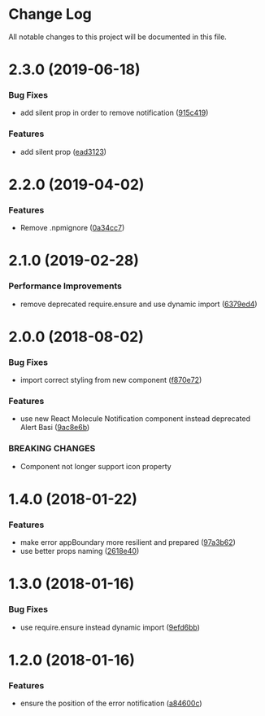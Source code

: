 # Change Log

All notable changes to this project will be documented in this file.

<a name="2.3.0"></a>
# 2.3.0 (2019-06-18)


### Bug Fixes

* add silent prop in order to remove notification ([915c419](https://github.com/SUI-Components/schibsted-spain-components/commit/915c419))


### Features

* add silent prop ([ead3123](https://github.com/SUI-Components/schibsted-spain-components/commit/ead3123))



<a name="2.2.0"></a>
# 2.2.0 (2019-04-02)


### Features

* Remove .npmignore ([0a34cc7](https://github.com/SUI-Components/schibsted-spain-components/commit/0a34cc7))



<a name="2.1.0"></a>
# 2.1.0 (2019-02-28)


### Performance Improvements

* remove deprecated require.ensure and use dynamic import ([6379ed4](https://github.com/SUI-Components/schibsted-spain-components/commit/6379ed4))



<a name="2.0.0"></a>
# 2.0.0 (2018-08-02)


### Bug Fixes

* import correct styling from new component ([f870e72](https://github.com/SUI-Components/schibsted-spain-components/commit/f870e72))


### Features

* use new React Molecule Notification component instead deprecated Alert Basi ([9ac8e6b](https://github.com/SUI-Components/schibsted-spain-components/commit/9ac8e6b))


### BREAKING CHANGES

* Component not longer support icon property



<a name="1.4.0"></a>
# 1.4.0 (2018-01-22)


### Features

* make error appBoundary more resilient and prepared ([97a3b62](https://github.com/SUI-Components/schibsted-spain-components/commit/97a3b62))
* use better props naming ([2618e40](https://github.com/SUI-Components/schibsted-spain-components/commit/2618e40))



<a name="1.3.0"></a>
# 1.3.0 (2018-01-16)


### Bug Fixes

* use require.ensure instead dynamic import ([9efd6bb](https://github.com/SUI-Components/schibsted-spain-components/commit/9efd6bb))



<a name="1.2.0"></a>
# 1.2.0 (2018-01-16)


### Features

* ensure the position of the error notification ([a84600c](https://github.com/SUI-Components/schibsted-spain-components/commit/a84600c))



